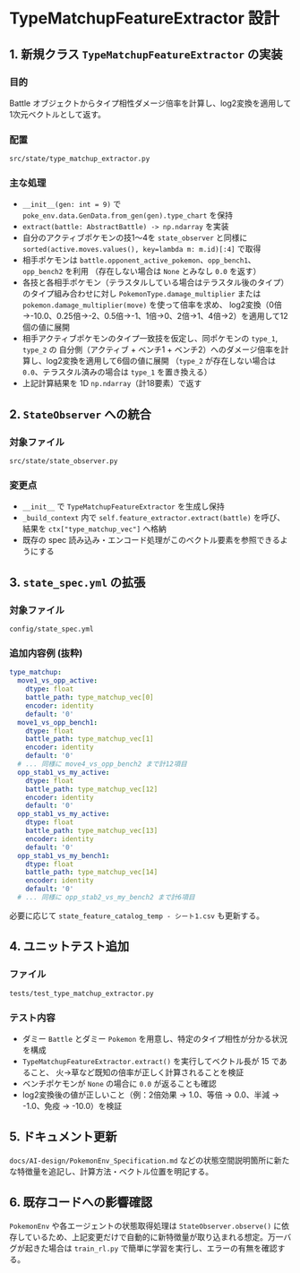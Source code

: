 # TypeMatchupFeatureExtractor 設計

## 1. 新規クラス `TypeMatchupFeatureExtractor` の実装
### 目的
Battle オブジェクトからタイプ相性ダメージ倍率を計算し、log2変換を適用して1次元ベクトルとして返す。

### 配置
`src/state/type_matchup_extractor.py`

### 主な処理
- `__init__(gen: int = 9)` で `poke_env.data.GenData.from_gen(gen).type_chart` を保持
- `extract(battle: AbstractBattle) -> np.ndarray` を実装
- 自分のアクティブポケモンの技1〜4を `state_observer` と同様に
  `sorted(active.moves.values(), key=lambda m: m.id)[:4]` で取得
- 相手ポケモンは `battle.opponent_active_pokemon`、`opp_bench1`、`opp_bench2` を利用
  （存在しない場合は `None` とみなし `0.0` を返す）
- 各技と各相手ポケモン（テラスタルしている場合はテラスタル後のタイプ）のタイプ組み合わせに対し
  `PokemonType.damage_multiplier` または `pokemon.damage_multiplier(move)` を使って倍率を求め、
  log2変換（0倍→-10.0、0.25倍→-2、0.5倍→-1、1倍→0、2倍→1、4倍→2）を適用して12個の値に展開
- 相手アクティブポケモンのタイプ一致技を仮定し、同ポケモンの `type_1`, `type_2` の
  自分側（アクティブ + ベンチ1 + ベンチ2）へのダメージ倍率を計算し、log2変換を適用して6個の値に展開
  （`type_2` が存在しない場合は `0.0`、テラスタル済みの場合は `type_1` を置き換える）
- 上記計算結果を 1D `np.ndarray`（計18要素）で返す

## 2. `StateObserver` への統合
### 対象ファイル
`src/state/state_observer.py`

### 変更点
- `__init__` で `TypeMatchupFeatureExtractor` を生成し保持
- `_build_context` 内で `self.feature_extractor.extract(battle)` を呼び、結果を `ctx["type_matchup_vec"]` へ格納
- 既存の spec 読み込み・エンコード処理がこのベクトル要素を参照できるようにする

## 3. `state_spec.yml` の拡張
### 対象ファイル
`config/state_spec.yml`

### 追加内容例 (抜粋)
```yaml
type_matchup:
  move1_vs_opp_active:
    dtype: float
    battle_path: type_matchup_vec[0]
    encoder: identity
    default: '0'
  move1_vs_opp_bench1:
    dtype: float
    battle_path: type_matchup_vec[1]
    encoder: identity
    default: '0'
  # ... 同様に move4_vs_opp_bench2 まで計12項目
  opp_stab1_vs_my_active:
    dtype: float
    battle_path: type_matchup_vec[12]
    encoder: identity
    default: '0'
  opp_stab1_vs_my_active:
    dtype: float
    battle_path: type_matchup_vec[13]
    encoder: identity
    default: '0'
  opp_stab1_vs_my_bench1:
    dtype: float
    battle_path: type_matchup_vec[14]
    encoder: identity
    default: '0'
  # ... 同様に opp_stab2_vs_my_bench2 まで計6項目
```
必要に応じて `state_feature_catalog_temp - シート1.csv` も更新する。

## 4. ユニットテスト追加
### ファイル
`tests/test_type_matchup_extractor.py`

### テスト内容
- ダミー `Battle` とダミー `Pokemon` を用意し、特定のタイプ相性が分かる状況を構成
- `TypeMatchupFeatureExtractor.extract()` を実行してベクトル長が 15 であること、
  火→草など既知の倍率が正しく計算されることを検証
- ベンチポケモンが `None` の場合に `0.0` が返ることも確認
- log2変換後の値が正しいこと（例：2倍効果 → 1.0、等倍 → 0.0、半減 → -1.0、免疫 → -10.0）を検証

## 5. ドキュメント更新
`docs/AI-design/PokemonEnv_Specification.md` などの状態空間説明箇所に新たな特徴量を追記し、計算方法・ベクトル位置を明記する。

## 6. 既存コードへの影響確認
`PokemonEnv` や各エージェントの状態取得処理は `StateObserver.observe()` に依存しているため、上記変更だけで自動的に新特徴量が取り込まれる想定。万一バグが起きた場合は `train_rl.py` で簡単に学習を実行し、エラーの有無を確認する。
